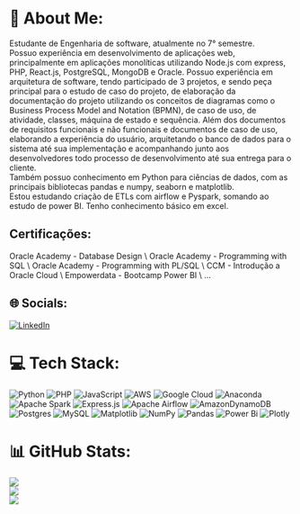 # 💫 About Me:
Estudante de Engenharia de software, atualmente no 7° semestre.<br>Possuo experiência em desenvolvimento de aplicações web, principalmente em aplicações monolíticas utilizando Node.js com express, PHP, React.js, PostgreSQL, MongoDB e Oracle.  Possuo experiência em arquitetura de software, tendo participado de 3 projetos, e sendo peça principal para o estudo de caso do projeto,  de elaboração da documentação do projeto utilizando os conceitos de diagramas como o Business Process Model and Notation (BPMN), de caso de uso, de atividade, classes, máquina de estado e sequência. Além dos documentos de requisitos funcionais e não funcionais e documentos de caso de uso, elaborando a experiência do usuário, arquitetando o banco de dados para o sistema até sua implementação e acompanhando junto aos desenvolvedores todo processo de desenvolvimento até sua entrega para o cliente. <br>Também possuo conhecimento em Python para ciências de dados, com as principais bibliotecas pandas e numpy, seaborn e matplotlib. <br>Estou estudando criação de ETLs com airflow e Pyspark, somando ao estudo de power BI. Tenho conhecimento básico em excel.

## Certificações:
Oracle Academy - Database Design \\
Oracle Academy - Programming with SQL \\
Oracle Academy - Programming with PL/SQL \\
CCM - Introdução a Oracle Cloud \\
Empowerdata - Bootcamp Power BI \\
...

## 🌐 Socials:
[![LinkedIn](https://img.shields.io/badge/LinkedIn-%230077B5.svg?logo=linkedin&logoColor=white)](https://linkedin.com/in/https://www.linkedin.com/in/ian-augusto-prog-br/) 

# 💻 Tech Stack:
![Python](https://img.shields.io/badge/python-3670A0?style=flat&logo=python&logoColor=ffdd54) ![PHP](https://img.shields.io/badge/php-%23777BB4.svg?style=flat&logo=php&logoColor=white) ![JavaScript](https://img.shields.io/badge/javascript-%23323330.svg?style=flat&logo=javascript&logoColor=%23F7DF1E) ![AWS](https://img.shields.io/badge/AWS-%23FF9900.svg?style=flat&logo=amazon-aws&logoColor=white) ![Google Cloud](https://img.shields.io/badge/GoogleCloud-%234285F4.svg?style=flat&logo=google-cloud&logoColor=white) ![Anaconda](https://img.shields.io/badge/Anaconda-%2344A833.svg?style=flat&logo=anaconda&logoColor=white) ![Apache Spark](https://img.shields.io/badge/Apache%20Spark-FDEE21?style=flat&logo=apachespark&logoColor=black) ![Express.js](https://img.shields.io/badge/express.js-%23404d59.svg?style=flat&logo=express&logoColor=%2361DAFB) ![Apache Airflow](https://img.shields.io/badge/Apache%20Airflow-017CEE?style=flat&logo=Apache%20Airflow&logoColor=white) ![AmazonDynamoDB](https://img.shields.io/badge/Amazon%20DynamoDB-4053D6?style=flat&logo=Amazon%20DynamoDB&logoColor=white) ![Postgres](https://img.shields.io/badge/postgres-%23316192.svg?style=flat&logo=postgresql&logoColor=white) ![MySQL](https://img.shields.io/badge/mysql-4479A1.svg?style=flat&logo=mysql&logoColor=white) ![Matplotlib](https://img.shields.io/badge/Matplotlib-%23ffffff.svg?style=flat&logo=Matplotlib&logoColor=black) ![NumPy](https://img.shields.io/badge/numpy-%23013243.svg?style=flat&logo=numpy&logoColor=white) ![Pandas](https://img.shields.io/badge/pandas-%23150458.svg?style=flat&logo=pandas&logoColor=white) ![Power Bi](https://img.shields.io/badge/power_bi-F2C811?style=flat&logo=powerbi&logoColor=black) ![Plotly](https://img.shields.io/badge/plotly-b04adc?style=flat&logo=plotly&logoColor=black)
# 📊 GitHub Stats:
![](https://github-readme-stats.vercel.app/api?username=IanAugusto&theme=radical&hide_border=false&include_all_commits=true&count_private=true)<br/>
![](https://github-readme-streak-stats.herokuapp.com/?user=IanAugusto&theme=radical&hide_border=false)<br/>
![](https://github-readme-stats.vercel.app/api/top-langs/?username=IanAugusto&theme=radical&hide_border=false&include_all_commits=true&count_private=true&layout=compact)

<!-- Proudly created with GPRM ( https://gprm.itsvg.in ) -->
